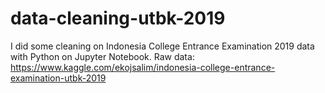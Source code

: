 # data-cleaning-utbk-2019
I did some cleaning on Indonesia College Entrance Examination 2019 data with Python on Jupyter Notebook.
Raw data:
https://www.kaggle.com/ekojsalim/indonesia-college-entrance-examination-utbk-2019
